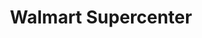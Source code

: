 ---
title: "Walmart Supercenter"
url: /hagerstown/walmart-supercenter-garland-groh-boulevard/
shop: supermarket
---